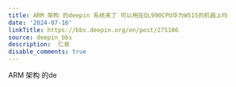 ```yaml
---
title: ARM 架构 的deepin 系统来了 可以用在QL990CPU华为W515的机器上吗
date: '2024-07-16'
linkTitle: https://bbs.deepin.org/en/post/275106
source: deepin_bbs
description:  仁泉 
disable_comments: true
---
```

ARM 架构 的de
